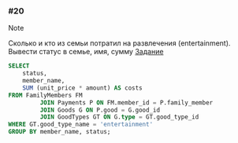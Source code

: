 ### \#20
> [!NOTE]
> Сколько и кто из семьи потратил на развлечения (entertainment). Вывести статус в семье, имя, сумму
[Задание](https://sql-academy.org/ru/trainer/tasks/20)
```sql
SELECT
    status,
    member_name,
    SUM (unit_price * amount) AS costs
FROM FamilyMembers FM
         JOIN Payments P ON FM.member_id = P.family_member
         JOIN Goods G ON P.good = G.good_id
         JOIN GoodTypes GT ON G.type = GT.good_type_id
WHERE GT.good_type_name = 'entertainment'
GROUP BY member_name, status;
```


